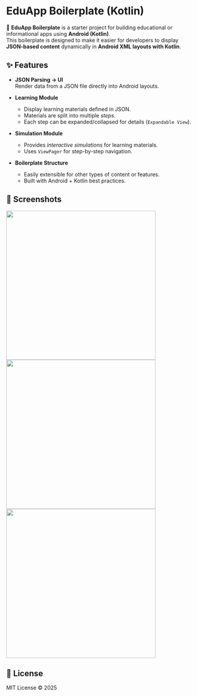 # EduApp Boilerplate (Kotlin)

🚀 **EduApp Boilerplate** is a starter project for building educational or informational apps using **Android (Kotlin)**.  
This boilerplate is designed to make it easier for developers to display **JSON-based content** dynamically in **Android XML layouts with Kotlin**.

## ✨ Features

- **JSON Parsing → UI**  
  Render data from a JSON file directly into Android layouts.

- **Learning Module**  
  - Display learning materials defined in JSON.  
  - Materials are split into multiple *steps*.  
  - Each step can be expanded/collapsed for details (`Expandable View`).  

- **Simulation Module**  
  - Provides *interactive simulations* for learning materials.  
  - Uses `ViewPager` for step-by-step navigation.  

- **Boilerplate Structure**  
  - Easily extensible for other types of content or features.  
  - Built with Android + Kotlin best practices.

 ## 📸 Screenshots
<img src="https://github.com/user-attachments/assets/bdd18759-f6d6-4819-8c81-5861b3d2671a" height="400"> 
<img src="https://github.com/user-attachments/assets/da495457-f8fa-4022-88e2-81af5b373a7b" height="400">
<img src="https://github.com/user-attachments/assets/b0f91044-8c9d-4af8-b5cb-8df5eb468c71" height="400">

## 📜 License

MIT License © 2025
